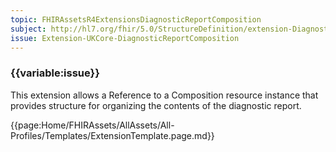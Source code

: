 ```yaml
---
topic: FHIRAssetsR4ExtensionsDiagnosticReportComposition
subject: http://hl7.org/fhir/5.0/StructureDefinition/extension-DiagnosticReport.composition
issue: Extension-UKCore-DiagnosticReportComposition
---
```


### {{variable:issue}}
This extension allows a Reference to a Composition resource instance that provides structure for organizing the contents of the diagnostic report.

{{page:Home/FHIRAssets/AllAssets/All-Profiles/Templates/ExtensionTemplate.page.md}}
